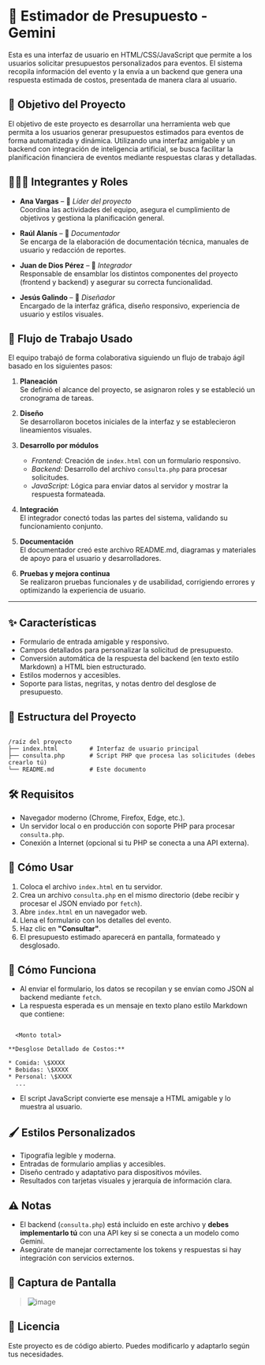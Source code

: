 # 💼 Estimador de Presupuesto - Gemini

Esta es una interfaz de usuario en HTML/CSS/JavaScript que permite a los usuarios solicitar presupuestos personalizados para eventos. El sistema recopila información del evento y la envía a un backend que genera una respuesta estimada de costos, presentada de manera clara al usuario.

## 🎯 Objetivo del Proyecto

El objetivo de este proyecto es desarrollar una herramienta web que permita a los usuarios generar presupuestos estimados para eventos de forma automatizada y dinámica. Utilizando una interfaz amigable y un backend con integración de inteligencia artificial, se busca facilitar la planificación financiera de eventos mediante respuestas claras y detalladas.

## 🧑‍🤝‍🧑 Integrantes y Roles

- **Ana Vargas** – 💼 *Líder del proyecto*  
  Coordina las actividades del equipo, asegura el cumplimiento de objetivos y gestiona la planificación general.

- **Raúl Alanís** – 📝 *Documentador*  
  Se encarga de la elaboración de documentación técnica, manuales de usuario y redacción de reportes.

- **Juan de Dios Pérez** – 🔧 *Integrador*  
  Responsable de ensamblar los distintos componentes del proyecto (frontend y backend) y asegurar su correcta funcionalidad.

- **Jesús Galindo** – 🎨 *Diseñador*  
  Encargado de la interfaz gráfica, diseño responsivo, experiencia de usuario y estilos visuales.

## 🔁 Flujo de Trabajo Usado

El equipo trabajó de forma colaborativa siguiendo un flujo de trabajo ágil basado en los siguientes pasos:

1. **Planeación**  
   Se definió el alcance del proyecto, se asignaron roles y se estableció un cronograma de tareas.

2. **Diseño**  
   Se desarrollaron bocetos iniciales de la interfaz y se establecieron lineamientos visuales.

3. **Desarrollo por módulos**  
   - *Frontend:* Creación de `index.html` con un formulario responsivo.
   - *Backend:* Desarrollo del archivo `consulta.php` para procesar solicitudes.
   - *JavaScript:* Lógica para enviar datos al servidor y mostrar la respuesta formateada.

4. **Integración**  
   El integrador conectó todas las partes del sistema, validando su funcionamiento conjunto.

5. **Documentación**  
   El documentador creó este archivo README.md, diagramas y materiales de apoyo para el usuario y desarrolladores.

6. **Pruebas y mejora continua**  
   Se realizaron pruebas funcionales y de usabilidad, corrigiendo errores y optimizando la experiencia de usuario.

---

## ✨ Características

* Formulario de entrada amigable y responsivo.
* Campos detallados para personalizar la solicitud de presupuesto.
* Conversión automática de la respuesta del backend (en texto estilo Markdown) a HTML bien estructurado.
* Estilos modernos y accesibles.
* Soporte para listas, negritas, y notas dentro del desglose de presupuesto.

## 📂 Estructura del Proyecto

```

/raíz del proyecto
├── index.html         # Interfaz de usuario principal
├── consulta.php       # Script PHP que procesa las solicitudes (debes crearlo tú)
└── README.md          # Este documento

```

## 🛠️ Requisitos

* Navegador moderno (Chrome, Firefox, Edge, etc.).
* Un servidor local o en producción con soporte PHP para procesar `consulta.php`.
* Conexión a Internet (opcional si tu PHP se conecta a una API externa).

## 🚀 Cómo Usar

1. Coloca el archivo `index.html` en tu servidor.
2. Crea un archivo `consulta.php` en el mismo directorio (debe recibir y procesar el JSON enviado por `fetch`).
3. Abre `index.html` en un navegador web.
4. Llena el formulario con los detalles del evento.
5. Haz clic en **"Consultar"**.
6. El presupuesto estimado aparecerá en pantalla, formateado y desglosado.

## 🧠 Cómo Funciona

* Al enviar el formulario, los datos se recopilan y se envían como JSON al backend mediante `fetch`.
* La respuesta esperada es un mensaje en texto plano estilo Markdown que contiene:

```

  <Monto total>

**Desglose Detallado de Costos:**

* Comida: \$XXXX
* Bebidas: \$XXXX
* Personal: \$XXXX
  ...

```
* El script JavaScript convierte ese mensaje a HTML amigable y lo muestra al usuario.

## 🖌️ Estilos Personalizados

* Tipografía legible y moderna.
* Entradas de formulario amplias y accesibles.
* Diseño centrado y adaptativo para dispositivos móviles.
* Resultados con tarjetas visuales y jerarquía de información clara.

## ⚠️ Notas

* El backend (`consulta.php`) está incluido en este archivo y **debes implementarlo tú** con una API key si se conecta a un modelo como Gemini.
* Asegúrate de manejar correctamente los tokens y respuestas si hay integración con servicios externos.

## 📸 Captura de Pantalla

> ![image](https://github.com/user-attachments/assets/76892e58-9fe7-4e07-a6ab-36837a0c07e9)

## 🧾 Licencia

Este proyecto es de código abierto. Puedes modificarlo y adaptarlo según tus necesidades.

